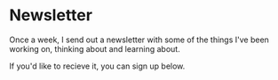# Newsletter

Once a week, I send out a newsletter with some of the things I've been working on, thinking about and learning about.

If you'd like to recieve it, you can sign up below.

<script async data-uid="bd1c0bcbea" src="https://improve-ai-systems.kit.com/bd1c0bcbea/index.js"></script>
<!-- 
<script async data-uid="b184c2f91e" src="https://ivan-leo.kit.com/b184c2f91e/index.js"></script>

## Previous Editions

1. [Synthetic Data is a hassle](https://ivan-leo.kit.com/posts/structured-bites-1-synthetic-data-is-a-real-hassle?_gl=1*m0n31u*_gcl_au*NjM2NzMyOTc2LjE3MzI4MzcwMjU.) : I talked briefly about some of the issues I've been facing with synthetic data and how I'm trying to solve them along with linking some resources I enjoyed reading during the last few weeks. -->
